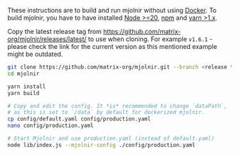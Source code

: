 These instructions are to build and run mjolnir without using [Docker](./setup_docker.md).
To build mjolnir, you have to have installed [Node >=20](https://nodejs.org/en/download/), [npm](https://docs.npmjs.com/cli/v7/configuring-npm/install) and [yarn >1.x](https://classic.yarnpkg.com/en/docs/install).

Copy the latest release tag from https://github.com/matrix-org/mjolnir/releases/latest/ to use when cloning. For example `v1.6.1` - please check the link for the current version as this mentioned example might be outdated.

```bash
git clone https://github.com/matrix-org/mjolnir.git --branch <release tag>
cd mjolnir

yarn install
yarn build

# Copy and edit the config. It *is* recommended to change `dataPath`,
# as this is set to `/data` by default for dockerized mjolnir.
cp config/default.yaml config/production.yaml
nano config/production.yaml

# Start Mjolnir and use production.yaml (instead of default.yaml)
node lib/index.js --mjolnir-config ./config/production.yaml
```
